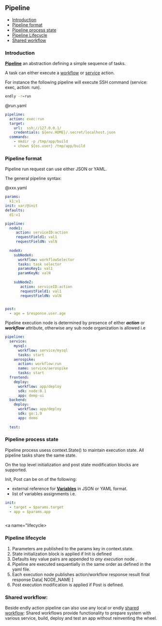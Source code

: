## Pipeline 

- [Introduction](#introduction)
- [Pipeline format](#format)
- [Pipeline process state](#state)
- [Pipeline Lifecycle](#lifecycle)
- [Shared workflow](#shared)

<a name="introduction"></a>
### Introduction

**[Pipeline](../../model/pipeline.go)** an abstraction defining a simple sequence of tasks.

A task can either execute a [workflow](../workflow) or [service](../service) action.

For instance the following pipeline will execute SSH command (service: exec, action: run).

```bash
endly -r=run
```

@run.yaml
```yaml
pipeline:
  action: exec:run
  target:
    url:  ssh://127.0.0.1/
    credentials: ${env.HOME}/.secret/localhost.json
  commands:
    - mkdir -p /tmp/app/build 
    - chown ${os.user} /tmp/app/build 
```


<name a="format"></a>
### Pipeline format
Pipeline run request can use either JSON or YAML.


The general pipeline syntax: 

@xxx.yaml
```yaml
params:
  k1:v1
init: var/@init
defaults:
  d1:v1

pipeline:
  node1:
     action: serviceID:action
     requestField1: val1
     requestFieldN: valN
           
  nodeX:
    subNodeX:
      workflow: workflowSelector
      tasks: task selector
      paramsKey1: val1
      paramKeyN: valN
      
    subNodeZ:
       action: serviceID:action
       requestField1: val1
       requestFieldN: valN
      

post: 
  - age = $response.user.age

```
Pipeline execution node is determined by presence of either **_action_** or **_workflow_** attribute, otherwise
any sub node organization is allowed i.e

```yaml
pipeline:
  service:
    mysql:
      workflow: service/mysql
      tasks: start
    aerospike:
      action: workflow:run
      name: service/aerospike
      tasks: start
  frontend:
    deploy:
      workflow: app/deploy
      sdk: node:8.1
      app: demp-ui
  backend:    
    deploy:
      workflow: app/deploy
      sdk: go:1.9
      app: demo
    
  test:    
```

<a name="state"></a>
### Pipeline process state

Pipeline process usess context.State() to maintain execution state.
All pipeline tasks share the same state.

On the top level initialization and post state modification blocks are supported.
  
Init, Post can be on of the following:
- external reference for **[Variables](./../../model/variable.go)** in JSON or YAML format.
- list of variables assignments i.e.

```yaml
init:
  - target = $params.target
  - app = $params.app
      
```


<a name="lifecycle></a>

### Pipeline lifecycle

1) Parameters are published to the params key in context.state.
2) State initialization block is applied if Init is defined 
3) Defaults key value pairs are appended to _any execution_ node .
4) Pipeline are executed sequentially in the same order as defined in the yaml file.
5) Each execution node publishes action/workflow response result final response Data[ NODE_NAME ] 
6) Post execution modification is applied if Post is defined.

<a name="shared"></a>
### Shared workflow:

Beside endly action pipeline can also use any local or endly [shared workflow](./../../shared/):
Shared workflows provide functionality to prepare system with various service, build, deploy and test an app without reinventing the wheel.